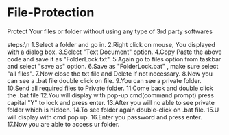 # File-Protection
Protect Your files or folder without using any type of 3rd party softwares

steps:\n
1.Select a folder and go in.
2.Right click on mouse, You displayed with a dialog box.
3.Select "Text Document" option.
4.Copy Paste the above code and save it as "FolderLock.txt".
5.Again go to files option from taskbar and select "save as" option.
6.Save as "FolderLock.bat" , make sure select "all files".
7.Now close the txt file and Delete if not necessary.
8.Now you can see a .bat file double click on file. 
9.You can see a private folder.
10.Send all required files to Private folder.
11.Come back and double click the .bat file 
12.You will display with pop-up cmd(command prompt) press capital "Y" to lock and press enter.
13.After you will no able to see private folder which is hidden.
14.To see folder again double-click on .bat file.
15.U will display with cmd pop up. 
16.Enter you password and press enter.
17.Now you are able to access ur folder.

